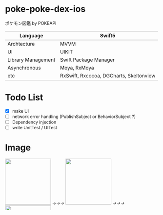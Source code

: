 # poke-poke-dex-ios
ポケモン図鑑 by POKEAPI 

| Language| Swift5 |
| ---- | ---- |
| Archtecture | MVVM |
| UI | UIKIT |
| Library Management | Swift Package Manager |
| Asynchronous | Moya, RxMoya |
| etc | RxSwift, Rxcocoa, DGCharts, Skeltonview |

# Todo List
- [x] make UI 
- [ ] network error handling (PublishSubject or BehaviorSubject ?)
- [ ] Dependency injection
- [ ] write UnitTest / UITest

# Image
<img width=150 src="https://github.com/kuskyst/poke-poke-dex-ios/assets/126965999/004e52ee-e8c0-4a9a-9004-4a9016546cc8">
→→→
<img width=150 src="https://github.com/kuskyst/poke-poke-dex-ios/assets/126965999/09e35e67-0426-4ab7-8ef3-41ee5017a1d6">
→→→
<img width=150 src="https://github.com/kuskyst/poke-poke-dex-ios/assets/126965999/188d071e-bded-447f-bda5-1e39c122415c">
